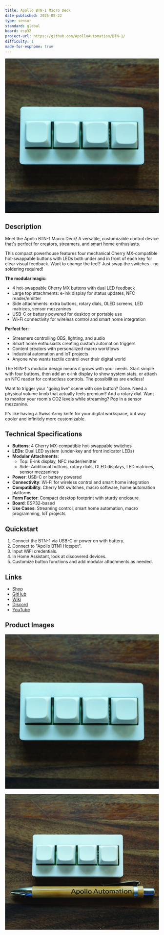 ```yaml
---
title: Apollo BTN-1 Macro Deck
date-published: 2025-08-22
type: sensor
standard: global
board: esp32
project-url: https://github.com/ApolloAutomation/BTN-1/
difficulty: 1
made-for-esphome: true
---
```


![Apollo BTN-1](Apollo-BTN-1.JPG "Apollo BTN-1 Macro Deck")

## Description

Meet the Apollo BTN-1 Macro Deck! A versatile, customizable control device that's perfect for creators, streamers, and smart home enthusiasts.

This compact powerhouse features four mechanical Cherry MX-compatible hot-swappable buttons with LEDs both under and in front of each key for clear visual feedback. Want to change the feel? Just swap the switches - no soldering required!

**The modular magic:**

- 4 hot-swappable Cherry MX buttons with dual LED feedback
- Large top attachments: e-ink display for status updates, NFC reader/emitter
- Side attachments: extra buttons, rotary dials, OLED screens, LED matrices, sensor mezzanines
- USB-C or battery powered for desktop or portable use
- Wi-Fi connectivity for wireless control and smart home integration

**Perfect for:**

- Streamers controlling OBS, lighting, and audio
- Smart home enthusiasts creating custom automation triggers
- Content creators with personalized macro workflows
- Industrial automation and IoT projects
- Anyone who wants tactile control over their digital world

The BTN-1's modular design means it grows with your needs. Start simple with four buttons, then add an e-ink display to show system stats, or attach an NFC reader for contactless controls. The possibilities are endless!

Want to trigger your "going live" scene with one button? Done. Need a physical volume knob that actually feels premium? Add a rotary dial. Want to monitor your room's CO2 levels while streaming? Pop in a sensor mezzanine.

It's like having a Swiss Army knife for your digital workspace, but way cooler and infinitely more customizable.

## Technical Specifications

- **Buttons**: 4 Cherry MX-compatible hot-swappable switches
- **LEDs**: Dual LED system (under-key and front indicator LEDs)
- **Modular Attachments**:
  - Top: E-ink display, NFC reader/emitter
  - Side: Additional buttons, rotary dials, OLED displays, LED matrices, sensor mezzanines
- **Power**: USB-C or battery powered
- **Connectivity**: Wi-Fi for wireless control and smart home integration
- **Compatibility**: Cherry MX switches, macro software, home automation platforms
- **Form Factor**: Compact desktop footprint with sturdy enclosure
- **Board**: ESP32-based
- **Use Cases**: Streaming control, smart home automation, macro programming, IoT projects

## Quickstart

1. Connect the BTN-1 via USB-C or power on with battery.
2. Connect to "Apollo BTN1 Hotspot".
3. Input WiFi credentials.
4. In Home Assistant, look at discovered devices.
5. Customize button functions and add modular attachments as needed.

## Links

- [Shop](https://apolloautomation.com/products/btn-1-macro-deck)
- [GitHub](https://github.com/ApolloAutomation/BTN-1)
- [Wiki](https://wiki.apolloautomation.com/)
- [Discord](https://dsc.gg/ApolloAutomation)
- [YouTube](https://www.youtube.com/@ApolloAutomation)

## Product Images

![Apollo BTN-1](Apollo-BTN-1.JPG "Apollo BTN-1 Macro Deck")

![Apollo BTN-1 Modular](Apollo-BTN-1-Size.JPG "Apollo BTN-1 with Attachments")